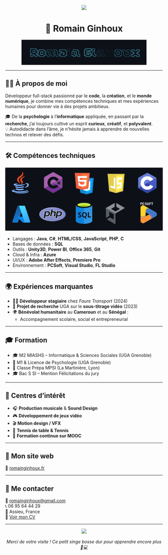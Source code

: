 <p align="center">
  <img src="accueil.gif" width="300" />
</p>

<h1 align="center">👾 Romain Ginhoux</h1>

<p align="center">
  <img src="romainginhoux.gif" width="400"/>
</p>

---

## 🧑‍💻 À propos de moi

Développeur full-stack passionné par le **code**, la **création**, et le **monde numérique**, je combine mes compétences techniques et mes expériences humaines pour donner vie à des projets ambitieux.

🎓 De la **psychologie** à l’**informatique** appliquée, en passant par la **recherche**, j’ai toujours cultivé un esprit **curieux**, **créatif**, et **polyvalent**.  
💡 Autodidacte dans l’âme, je n’hésite jamais à apprendre de nouvelles technos et relever des défis.

---

## 🛠️ Compétences techniques

<p align="center">
  <img src="technos.gif" width="600"/>
</p>

- Langages : **Java**, **C#**, **HTML/CSS**, **JavaScript**, **PHP**, **C**
- Bases de données : **SQL**
- Outils : **Unity3D**, **Power BI**, **Office 365**, **Git**
- Cloud & Infra : **Azure**
- UI/UX : **Adobe After Effects**, **Premiere Pro**
- Environnement : **PCSoft**, **Visual Studio**, **FL Studio**

---

## 🌍 Expériences marquantes

- 👨‍💼 **Développeur stagiaire** chez *Faure Transport* (2024)
- 🔬 **Projet de recherche** UGA sur le **sous-titrage vidéo** (2023)
- 🌍 **Bénévolat humanitaire** au **Cameroun** et au **Sénégal** :
  - Accompagnement scolaire, social et entrepreneurial

---

## 🎓 Formation

- 🎓 M2 MIASHS – Informatique & Sciences Sociales (UGA Grenoble)
- 🧠 M1 & Licence de Psychologie (UGA Grenoble)
- 📐 Classe Prépa MPSI (La Martinière, Lyon)
- 🎓 Bac S SI – Mention Félicitations du jury

---

## 🎨 Centres d’intérêt

- 🎧 **Production musicale** & **Sound Design**
- 🎮 **Développement de jeux vidéo**
- 🎬 **Motion design / VFX**
- 🏓 **Tennis de table & Tennis**
- 🌱 **Formation continue sur MOOC**

---

## 🚀 Mon site web

🔗 [romainginhoux.fr](https://www.romainginhoux.fr)

---

## 💬 Me contacter

📧 [romainginhoux@gmail.com](mailto:romainginhoux@gmail.com)  
📞 06 95 64 44 29  
📍 Assieu, France  
📄 [Voir mon CV](./CV.pdf)

---

<p align="center">
  <img src="monkey.gif" width="200" />
</p>
<p align="center"><i>Merci de votre visite ! Ce petit singe bosse dur pour apprendre encore plus 🐒💻</i></p>
